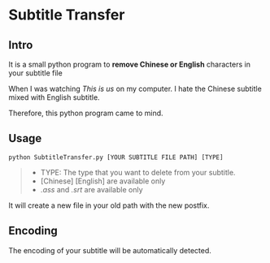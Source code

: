 # Subtitle Transfer

## Intro
It is a small python program to **remove Chinese or English** characters in your subtitle file

When I was watching *This is us* on my computer. I hate the Chinese subtitle mixed with English subtitle.

Therefore, this python program came to mind.

## Usage

```
python SubtitleTransfer.py [YOUR SUBTITLE FILE PATH] [TYPE]
```
> - TYPE: The type that you want to delete from your subtitle.
> - [Chinese] [English] are available only
> - *.ass* and *.srt* are available only

It will create a new file in your old path with the new postfix.

## Encoding

The encoding of your subtitle will be automatically detected.
